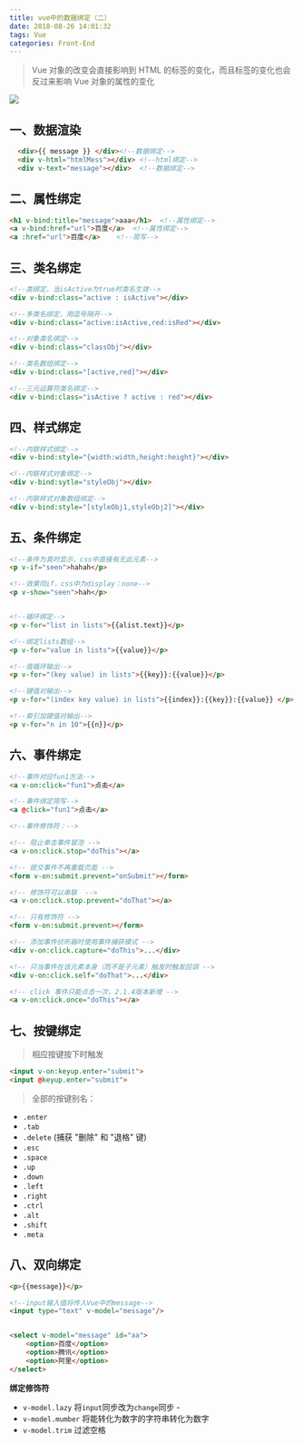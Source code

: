 ```yaml
---
title: vue中的数据绑定（二）
date: 2018-08-26 14:01:32
tags: Vue
categories: Front-End
---
```


> Vue 对象的改变会直接影响到 HTML 的标签的变化，而且标签的变化也会反过来影响 Vue 对象的属性的变化

![](https://malun666.github.io/aicoder_vip_doc/pages/vue/imgs/02vue%E5%8F%8C%E5%90%91%E7%BB%91%E5%AE%9A.jpg)

## 一、数据渲染

```html
  <div>{{ message }} </div><!--数据绑定-->
  <div v-html="htmlMess"></div> <!--html绑定-->   
  <div v-text="message"></div>  <!--数据绑定-->  
```

## 二、属性绑定

```html
<h1 v-bind:title="message">aaa</h1>  <!--属性绑定-->
<a v-bind:href="url">百度</a>  <!--属性绑定-->
<a :href="url">百度</a>    <!--简写-->
```

## 三、类名绑定

```html
<!--类绑定，当isActive为true时类名生效-->
<div v-bind:class="active : isActive"></div>    

<!--多类名绑定，用逗号隔开-->
<div v-bind:class="active:isActive,red:isRed"></div>

<!--对象类名绑定-->
<div v-bind:class="classObj"></div>    

<!--类名数组绑定-->
<div v-bind:class="[active,red]"></div>   

<!--三元运算符类名绑定-->
<div v-bind:class="isActive ? active : red"></div>    
```

## 四、样式绑定

```html
<!--内联样式绑定-->
<div v-bind:style="{width:width,height:height}"></div> 

<!--内联样式对象绑定-->
<div v-bind:sytle="styleObj"></div> 

<!--内联样式对象数组绑定-->
<div v-bind:style="[styleObj1,styleObj2]"></div>    
```

## 五、条件绑定

```html
<!--条件为真时显示，css中直接有无此元素-->
<p v-if="seen">hahah</p>    

<!--效果同if，css中为display：none-->
<p v-show="seen">hah</p>     


<!--循环绑定-->
<p v-for="list in lists">{{alist.text}}</p>  

<!--绑定lists数组-->
<p v-for="value in lists">{{value}}</p>     

<!--值循环输出-->
<p v-for="(key value) in lists">{{key}}:{{value}}</p>     

<!--键值对输出-->
<p v-for="(index key value) in lists">{{index}}:{{key}}:{{value}} </p>   

<!--索引加键值对输出-->
<p v-for="n in 10">{{n}}</p>   
```

## 六、事件绑定

```html
<!--事件对应fun1方法-->
<a v-on:click="fun1">点击</a>    

<!--事件绑定简写-->
<a @click="fun1">点击</a>     

<!--事件修饰符：-->

<!-- 阻止单击事件冒泡 -->
<a v-on:click.stop="doThis"></a>

<!-- 提交事件不再重载页面 -->
<form v-on:submit.prevent="onSubmit"></form>

<!-- 修饰符可以串联  -->
<a v-on:click.stop.prevent="doThat"></a>

<!-- 只有修饰符 -->
<form v-on:submit.prevent></form>

<!-- 添加事件侦听器时使用事件捕获模式 -->
<div v-on:click.capture="doThis">...</div>

<!-- 只当事件在该元素本身（而不是子元素）触发时触发回调 -->
<div v-on:click.self="doThat">...</div>

<!-- click 事件只能点击一次，2.1.4版本新增 -->
<a v-on:click.once="doThis"></a>
```

## 七、按键绑定

> 相应按键按下时触发

```html
<input v-on:keyup.enter="submit">
<input @keyup.enter="submit">   
```

> 全部的按键别名：
 
- `.enter`  
- `.tab  `
- `.delete` (捕获 "删除" 和 "退格" 键) 
- `.esc  `
- `.space ` 
- `.up  `
- `.down ` 
- `.left ` 
- `.right`  
- `.ctrl  `
- `.alt  `
- `.shift ` 
- `.meta`

## 八、双向绑定

```html
<p>{{message}}</p>   

<!--input输入值将传入Vue中的message-->
<input type="text" v-model="message"/> 


<select v-model="message" id="aa">     
    <option>百度</option>
    <option>腾讯</option>
    <option>阿里</option>
</select>
```

**绑定修饰符**

- `v-model.lazy` 将`input`同步改为`change`同步    -
- `v-model.mumber` 将能转化为数字的字符串转化为数字
- `v-model.trim` 过滤空格


